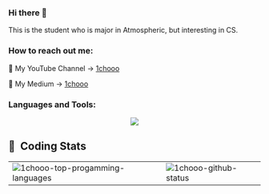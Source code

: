 ### Hi there 👋

This is the student who is major in Atmospheric, but interesting in CS.

### How to reach out me: 

🧸 My YouTube Channel -> [1chooo](https://www.youtube.com/channel/UCpBU1rXOfdTtxX939f_P_dA)

🧸 My Medium -> [1chooo](https://medium.com/@1chooo)


<!--
**1chooo/1chooo** is a ✨ _special_ ✨ repository because its `README.md` (this file) appears on your GitHub profile.

Here are some ideas to get you started:

- 🔭 I’m currently working on ...
- 🌱 I’m currently learning ...
- 👯 I’m looking to collaborate on ...
- 🤔 I’m looking for help with ...
- 💬 Ask me about ...
- 📫 How to reach me: ...
- 😄 Pronouns: ...
- ⚡ Fun fact: ...
-->

<h3 align="left"> Languages and Tools: </h3>

<p align="center">
  <a href="https://skillicons.dev">
    <img src="https://skillicons.dev/icons?i=git,c,cpp,python,java,fortran,vim,figma" />
  </a>
</p>


## 🧸 &nbsp;Coding Stats


<!-- <details>
  <summary><b>Github Stats ⚡<b/></summary>
  
  <a href="#">![Github stats](https://github-readme-stats.vercel.app/api?username=1chooo&theme=blueberry&count_private=true&hide_border=true&line_height=20)</a>
  <a href="#">![Top Langs](https://github-readme-stats.vercel.app/api/top-langs/?username=1chooo&layout=compact&theme=blueberry&count_private=true&hide_border=true)</a>
</details> -->

<table border="0" cellpadding="0" cellspacing="0" style="width: 100%;"><tbody><tr>
  <td><img class="float-left pr-5" src="https://github-readme-stats.vercel.app/api?username=1chooo&theme=blueberry&count_private=true&hide_border=true&line_height=20" alt="1chooo-top-progamming-languages" /></td>
  <td><img src="https://github-readme-stats.vercel.app/api/top-langs/?username=1chooo&hide=jupyter%20notebook&layout=compact&theme=blueberry&count_private=true&hide_border=true" alt="1chooo-github-status" /></td>
</tr></tbody></table>

<!-- nord-theme
<table border="0" cellpadding="0" cellspacing="0" style="width: 100%;"><tbody><tr>
  <td><img class="float-left pr-5" src="https://github-readme-stats.vercel.app/api?username=1chooo&theme=nord&count_private=true&hide_border=true&line_height=20" alt="1chooo-top-progamming-languages" /></td>
  <td><img src="https://github-readme-stats.vercel.app/api/top-langs/?username=1chooo&layout=compact&theme=nord&count_private=true&hide_border=true" alt="1chooo-github-status" /></td>
</tr></tbody></table> -->

<!-- ![status](https://nocache.advaith.workers.dev?url=https://img.shields.io/endpoint?url=https://dev.discordprofiles.me/api/badge/status/276544649148235776?simple=true)
![playing](https://nocache.advaith.workers.dev?url=https://img.shields.io/endpoint?url=https://dev.discordprofiles.me/api/badge/playing/276544649148235776)
![vscode](https://nocache.advaith.workers.dev?url=https://img.shields.io/endpoint?url=https://dev.discordprofiles.me/api/badge/vscode/276544649148235776)
[![spotify](https://nocache.advaith.workers.dev?url=https://img.shields.io/endpoint?url=https://dev.discordprofiles.me/api/badge/spotify/276544649148235776)](https://dev.discordprofiles.me/openspotify/276544649148235776) -->